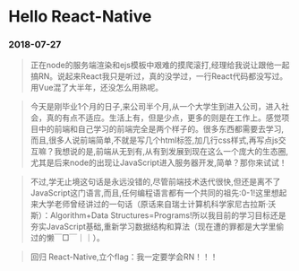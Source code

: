 # Hello React-Native
### 2018-07-27
> 正在node的服务端渲染和ejs模板中艰难的摸爬滚打,经理给我说让跟他一起搞RN。说起来React我只是听过，真的没学过，一行React代码都没写过。用Vue混了大半年，还没怎么用熟呢。  

> 今天是刚毕业1个月的日子,来公司半个月,从一个大学生到进入公司，进入社会，真的有点不适应。生活上有，但是少点，更多的则是在工作上。感觉项目中的前端和自己学习的前端完全是两个样子的。很多东西都需要去学习,而且,很多人说前端简单,不就是写几个html标签,加几行css样式,再写点js交互嘛？我想说的是,前端从无到有,从有到发展到现在这么一个庞大的生态圈,尤其是后来node的出现让JavaScript进入服务器开发,简单？那你来试试！  

> 不过,学无止境这句话是永远没错的,尽管前端技术迭代很快,但还是离不了JavaScript这门语言,而且,任何编程语言都有一个共同的祖先:0-1!这里想起来大学老师曾经讲过的一句话（原话来自瑞士计算机科学家尼古拉斯·沃斯）：Algorithm+Data Structures=Programs!所以我目前的学习目标还是夯实JavaScript基础,重新学习数据结构和算法（现在遭的罪都是大学里偷过的懒￣□￣｜｜）。  

> 回归 React-Native,立个flag：我一定要学会RN！！！

